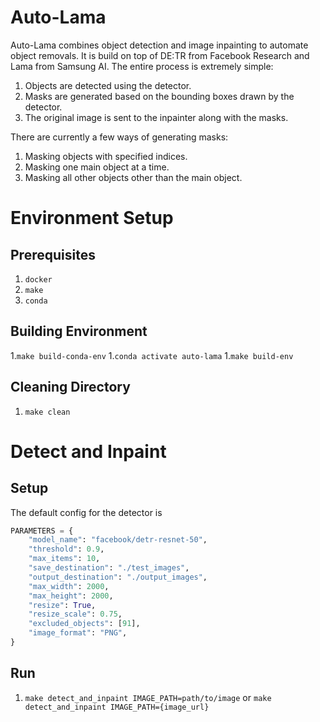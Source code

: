 # Auto-Lama
Auto-Lama combines object detection and image inpainting to automate object removals. It is build on top of DE:TR from Facebook Research and Lama from Samsung AI. The entire process is extremely simple:

1. Objects are detected using the detector.
1. Masks are generated based on the bounding boxes drawn by the detector.
1. The original image is sent to the inpainter along with the masks.

There are currently a few ways of generating masks:
1. Masking objects with specified indices.
1. Masking one main object at a time.
1. Masking all other objects other than the main object.

# Environment Setup

## Prerequisites
1. `docker`
1. `make`
1. `conda`

## Building Environment
1.`make build-conda-env`
1.`conda activate auto-lama`
1.`make build-env`

## Cleaning Directory
1. `make clean`


# Detect and Inpaint
## Setup
The default config for the detector is 
``` python
PARAMETERS = {
    "model_name": "facebook/detr-resnet-50",
    "threshold": 0.9,
    "max_items": 10,
    "save_destination": "./test_images",
    "output_destination": "./output_images",
    "max_width": 2000, 
    "max_height": 2000,
    "resize": True,
    "resize_scale": 0.75,
    "excluded_objects": [91],
    "image_format": "PNG",
}
```

## Run
1. `make detect_and_inpaint IMAGE_PATH=path/to/image` or `make detect_and_inpaint IMAGE_PATH={image_url}`



